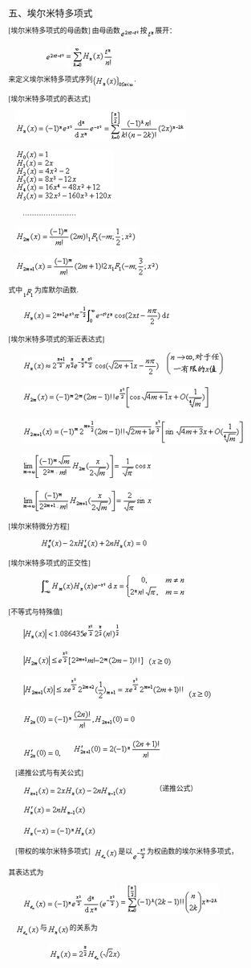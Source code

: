 <div class=Section1>
<p class=MsoNormal><span lang=ZH-CN style='font-size:14.0pt;font-family:宋体_GB2312'>五、埃尔米特多项式</span></p>
<p class=MsoNormal style='line-height:12.0pt'><span lang=EN-US
style='font-family:宋体_GB2312'>[</span><span lang=ZH-CN style='font-family:宋体_GB2312'>埃尔米特多项式的母函数</span><span
lang=EN-US style='font-family:宋体_GB2312'>] </span><span lang=ZH-CN
style='font-family:宋体_GB2312'>由母函数</span><sub><span lang=EN-US
style='font-size:10.5pt;font-family:宋体_GB2312'><img width=40 height=20
src="res/17e9d95da129bdd93c34fb6cc6aaaa52_5729_files/image002.gif" u1:shapes="_x0000_i1025"
align=absmiddle></span></sub><span lang=ZH-CN style='font-family:宋体_GB2312'>按</span><sub><span
lang=EN-US style='font-size:10.5pt;font-family:宋体_GB2312'><img width=16
height=20 src="res/17e9d95da129bdd93c34fb6cc6aaaa52_5729_files/image004.gif"
u1:shapes="_x0000_i1026" align=absmiddle></span></sub><span lang=ZH-CN
style='font-family:宋体_GB2312'>展开：</span></p>
<p class=MsoNormal style='line-height:12.0pt'><span lang=EN-US
style='font-family:宋体_GB2312'>&nbsp;&nbsp;&nbsp;&nbsp;&nbsp;&nbsp;&nbsp;&nbsp;&nbsp;&nbsp;&nbsp;&nbsp;&nbsp;&nbsp;&nbsp;&nbsp;&nbsp;&nbsp;&nbsp;&nbsp;
</span><sub><span lang=EN-US style='font-size:10.5pt;font-family:宋体_GB2312'><img
width=40 height=20 src="res/17e9d95da129bdd93c34fb6cc6aaaa52_5729_files/image006.gif"
u1:shapes="_x0000_i1027" align=absmiddle><img width=96 height=45
src="res/17e9d95da129bdd93c34fb6cc6aaaa52_5729_files/image008.gif" u1:shapes="_x0000_i1028"
align=absmiddle></span></sub></p>
<p class=MsoNormal style='line-height:12.0pt'><span lang=ZH-CN
style='font-family:宋体_GB2312'>来定义埃尔米特多项式序列</span><sub><span lang=EN-US
style='font-size:10.5pt;font-family:宋体_GB2312'><img width=83 height=24
src="res/17e9d95da129bdd93c34fb6cc6aaaa52_5729_files/image010.gif" u1:shapes="_x0000_i1029"
align=absmiddle></span></sub><span lang=EN-US style='font-family:宋体_GB2312'>.</span></p>
<p class=MsoNormal style='line-height:12.0pt'><span lang=EN-US
style='font-family:宋体_GB2312'>[</span><span lang=ZH-CN style='font-family:宋体_GB2312'>埃尔米特多项式的表达式</span><span
lang=EN-US style='font-family:宋体_GB2312'>]</span></p>
<p class=MsoNormal style='line-height:12.0pt'><span lang=EN-US
style='font-family:宋体_GB2312'>&nbsp;&nbsp;&nbsp; </span><sub><span lang=EN-US
style='font-size:10.5pt;font-family:宋体_GB2312'><img width=340 height=60
src="res/17e9d95da129bdd93c34fb6cc6aaaa52_5729_files/image012.gif" u1:shapes="_x0000_i1030"></span></sub></p>
<p class=MsoNormal style='line-height:12.0pt'><span lang=EN-US
style='font-family:宋体_GB2312'>&nbsp;&nbsp;&nbsp; </span><sub><span lang=EN-US
style='font-size:10.5pt;font-family:宋体_GB2312'><img width=195 height=104
src="res/17e9d95da129bdd93c34fb6cc6aaaa52_5729_files/image014.gif" u1:shapes="_x0000_i1031"></span></sub></p>
<p class=MsoNormal style='line-height:12.0pt'><span lang=EN-US
style='font-family:宋体_GB2312'>&nbsp;&nbsp;&nbsp;&nbsp;&nbsp;&nbsp;&nbsp; </span><span
lang=ZH-CN style='font-family:宋体_GB2312'>·······················</span></p>
<p class=MsoNormal style='line-height:12.0pt'><span lang=EN-US
style='font-family:宋体_GB2312'>&nbsp;&nbsp;&nbsp; </span><sub><span lang=EN-US
style='font-size:10.5pt;font-family:宋体_GB2312'><img width=243 height=41
src="res/17e9d95da129bdd93c34fb6cc6aaaa52_5729_files/image016.gif" u1:shapes="_x0000_i1043"></span></sub></p>
<p class=MsoNormal style='line-height:12.0pt'><span lang=EN-US
style='font-family:宋体_GB2312'>&nbsp;&nbsp;&nbsp; </span><sub><span lang=EN-US
style='font-size:10.5pt;font-family:宋体_GB2312'><img width=288 height=41
src="res/17e9d95da129bdd93c34fb6cc6aaaa52_5729_files/image018.gif" u1:shapes="_x0000_i1044"></span></sub></p>
<p class=MsoNormal style='line-height:12.0pt'><span lang=ZH-CN
style='font-family:宋体_GB2312'>式中</span><sub><span lang=EN-US style='font-size:
10.5pt;font-family:宋体_GB2312'><img width=24 height=23
src="res/17e9d95da129bdd93c34fb6cc6aaaa52_5729_files/image020.gif" u1:shapes="_x0000_i1045"
align=absmiddle></span></sub><span lang=ZH-CN style='font-family:宋体_GB2312'>为库默尔函数</span><span
lang=EN-US style='font-family:宋体_GB2312'>.</span></p>
<p class=MsoNormal style='line-height:12.0pt'><span lang=EN-US
style='font-family:宋体_GB2312'>&nbsp;&nbsp;&nbsp;&nbsp;&nbsp;&nbsp;&nbsp; </span><sub><span
lang=EN-US style='font-size:10.5pt;font-family:宋体_GB2312'><img width=296
height=41 src="res/17e9d95da129bdd93c34fb6cc6aaaa52_5729_files/image022.gif"
u1:shapes="_x0000_i1046"></span></sub></p>
<p class=MsoNormal style='line-height:12.0pt'><span lang=EN-US
style='font-family:宋体_GB2312'>[</span><span lang=ZH-CN style='font-family:宋体_GB2312'>埃尔米特多项式的渐近表达式</span><span
lang=EN-US style='font-family:宋体_GB2312'>]</span></p>
<p class=MsoNormal style='line-height:12.0pt'><span lang=EN-US
style='font-family:宋体_GB2312'>&nbsp;&nbsp;&nbsp;&nbsp;&nbsp;&nbsp;&nbsp; </span><sub><span
lang=EN-US style='font-size:10.5pt;font-family:宋体_GB2312'><img width=275
height=41 src="res/17e9d95da129bdd93c34fb6cc6aaaa52_5729_files/image024.gif"
u1:shapes="_x0000_i1047"></span></sub><span lang=EN-US style='font-family:宋体_GB2312'>&nbsp;&nbsp;&nbsp;</span><sub><span
lang=EN-US style='font-size:10.5pt;font-family:宋体_GB2312'><img width=117
height=51 src="res/17e9d95da129bdd93c34fb6cc6aaaa52_5729_files/image026.gif"
u1:shapes="_x0000_i1048"></span></sub></p>
<p class=MsoNormal style='line-height:12.0pt'><span lang=EN-US
style='font-family:宋体_GB2312'>&nbsp;&nbsp;&nbsp;&nbsp;&nbsp;&nbsp;&nbsp; </span><sub><span
lang=EN-US style='font-size:10.5pt;font-family:宋体_GB2312'><img width=373
height=48 src="res/17e9d95da129bdd93c34fb6cc6aaaa52_5729_files/image028.gif"
u1:shapes="_x0000_i1049"></span></sub></p>
<p class=MsoNormal style='line-height:12.0pt'><span lang=EN-US
style='font-family:宋体_GB2312'>&nbsp;&nbsp;&nbsp;&nbsp;&nbsp;&nbsp;&nbsp; </span><sub><span
lang=EN-US style='font-size:10.5pt;font-family:宋体_GB2312'><img width=443
height=51 src="res/17e9d95da129bdd93c34fb6cc6aaaa52_5729_files/image030.gif"
u1:shapes="_x0000_i1050"></span></sub></p>
<p class=MsoNormal style='line-height:12.0pt'><span lang=EN-US
style='font-family:宋体_GB2312'>&nbsp;&nbsp;&nbsp;&nbsp;&nbsp;&nbsp;&nbsp; </span><sub><span
lang=EN-US style='font-size:10.5pt;font-family:宋体_GB2312'><img width=259
height=53 src="res/17e9d95da129bdd93c34fb6cc6aaaa52_5729_files/image032.gif"
u1:shapes="_x0000_i1051"></span></sub></p>
<p class=MsoNormal style='line-height:12.0pt'><span lang=EN-US
style='font-family:宋体_GB2312'>&nbsp;&nbsp;&nbsp;&nbsp;&nbsp;&nbsp; &nbsp;</span><sub><span
lang=EN-US style='font-size:10.5pt;font-family:宋体_GB2312'><img width=261
height=48 src="res/17e9d95da129bdd93c34fb6cc6aaaa52_5729_files/image034.gif"
u1:shapes="_x0000_i1052"></span></sub></p>
<p class=MsoNormal style='line-height:12.0pt'><span lang=EN-US
style='font-family:宋体_GB2312'>[</span><span lang=ZH-CN style='font-family:宋体_GB2312'>埃尔米特微分方程</span><span
lang=EN-US style='font-family:宋体_GB2312'>]</span></p>
<p class=MsoNormal style='line-height:12.0pt'><span lang=EN-US
style='font-family:宋体_GB2312'>&nbsp;&nbsp;&nbsp;&nbsp;&nbsp;&nbsp;&nbsp;&nbsp;&nbsp;&nbsp;&nbsp;&nbsp;&nbsp;&nbsp;&nbsp;&nbsp;&nbsp;
</span><sub><span lang=EN-US style='font-size:10.5pt;font-family:宋体_GB2312'><img
width=215 height=24 src="res/17e9d95da129bdd93c34fb6cc6aaaa52_5729_files/image036.gif"
u1:shapes="_x0000_i1053"></span></sub></p>
<p class=MsoNormal style='line-height:12.0pt'><span lang=EN-US
style='font-family:宋体_GB2312'>[</span><span lang=ZH-CN style='font-family:宋体_GB2312'>埃尔米特多项式的正交性</span><span
lang=EN-US style='font-family:宋体_GB2312'>]</span></p>
<p class=MsoNormal style='line-height:12.0pt'><span lang=EN-US
style='font-family:宋体_GB2312'>&nbsp;&nbsp;&nbsp;&nbsp;&nbsp;&nbsp;&nbsp;&nbsp;&nbsp;&nbsp;&nbsp;&nbsp;&nbsp;&nbsp;&nbsp;&nbsp;&nbsp;
</span><sub><span lang=EN-US style='font-size:10.5pt;font-family:宋体_GB2312'><img
width=291 height=48 src="res/17e9d95da129bdd93c34fb6cc6aaaa52_5729_files/image038.gif"
u1:shapes="_x0000_i1054"></span></sub></p>
<p class=MsoNormal style='line-height:12.0pt'><span lang=EN-US
style='font-family:宋体_GB2312'>[</span><span lang=ZH-CN style='font-family:宋体_GB2312'>不等式与特殊值</span><span
lang=EN-US style='font-family:宋体_GB2312'>]</span></p>
<p class=MsoNormal style='line-height:12.0pt'><span lang=EN-US
style='font-family:宋体_GB2312'>&nbsp;&nbsp;&nbsp;&nbsp;&nbsp;&nbsp;&nbsp; </span><sub><span
lang=EN-US style='font-size:10.5pt;font-family:宋体_GB2312'><img width=196
height=35 src="res/17e9d95da129bdd93c34fb6cc6aaaa52_5729_files/image040.gif"
u1:shapes="_x0000_i1055"></span></sub></p>
<p class=MsoNormal style='line-height:12.0pt'><span lang=EN-US
style='font-family:宋体_GB2312'>&nbsp;&nbsp;&nbsp;&nbsp;&nbsp;&nbsp;&nbsp; </span><sub><span
lang=EN-US style='font-size:10.5pt;font-family:宋体_GB2312'><img width=243
height=35 src="res/17e9d95da129bdd93c34fb6cc6aaaa52_5729_files/image042.gif"
u1:shapes="_x0000_i1056"></span></sub><span lang=EN-US style='font-family:宋体_GB2312'>&nbsp;&nbsp;</span><sub><span
lang=EN-US style='font-size:10.5pt;font-family:宋体_GB2312'><img width=49
height=21 src="res/17e9d95da129bdd93c34fb6cc6aaaa52_5729_files/image044.gif"
u1:shapes="_x0000_i1057"></span></sub></p>
<p class=MsoNormal style='line-height:12.0pt'><span lang=EN-US
style='font-family:宋体_GB2312'>&nbsp;&nbsp;&nbsp;&nbsp;&nbsp;&nbsp; &nbsp;</span><sub><span
lang=EN-US style='font-size:10.5pt;font-family:宋体_GB2312'><img width=323
height=47 src="res/17e9d95da129bdd93c34fb6cc6aaaa52_5729_files/image046.gif"
u1:shapes="_x0000_i1058"></span></sub><span lang=EN-US style='font-family:宋体_GB2312'>&nbsp;
</span><sub><span lang=EN-US style='font-size:10.5pt;font-family:宋体_GB2312'><img
width=49 height=21 src="res/17e9d95da129bdd93c34fb6cc6aaaa52_5729_files/image047.gif"
u1:shapes="_x0000_i1059"></span></sub></p>
<p class=MsoNormal style='line-height:12.0pt'><span lang=EN-US
style='font-family:宋体_GB2312'>&nbsp;&nbsp;&nbsp;&nbsp;&nbsp;&nbsp;&nbsp; </span><sub><span
lang=EN-US style='font-size:10.5pt;font-family:宋体_GB2312'><img width=227
height=41 src="res/17e9d95da129bdd93c34fb6cc6aaaa52_5729_files/image049.gif"
u1:shapes="_x0000_i1060"></span></sub></p>
<p class=MsoNormal style='line-height:12.0pt'><span lang=EN-US
style='font-family:宋体_GB2312'>&nbsp;&nbsp;&nbsp;&nbsp;&nbsp;&nbsp; &nbsp;</span><sub><span
lang=EN-US style='font-size:10.5pt;font-family:宋体_GB2312'><img width=79
height=24 src="res/17e9d95da129bdd93c34fb6cc6aaaa52_5729_files/image051.gif"
u1:shapes="_x0000_i1061"></span></sub><span lang=EN-US style='font-family:宋体_GB2312'>&nbsp;&nbsp;&nbsp;&nbsp;&nbsp;
</span><sub><span lang=EN-US style='font-size:10.5pt;font-family:宋体_GB2312'><img
width=177 height=41 src="res/17e9d95da129bdd93c34fb6cc6aaaa52_5729_files/image053.gif"
u1:shapes="_x0000_i1062"></span></sub></p>
<p class=MsoNormal style='line-height:12.0pt'><span lang=EN-US
style='font-family:宋体_GB2312'>&nbsp;&nbsp;&nbsp; [</span><span lang=ZH-CN
style='font-family:宋体_GB2312'>递推公式与有关公式</span><span lang=EN-US
style='font-family:宋体_GB2312'>]</span></p>
<p class=MsoNormal style='line-height:12.0pt'><span lang=EN-US
style='font-family:宋体_GB2312'>&nbsp;&nbsp;&nbsp;&nbsp;&nbsp;&nbsp;&nbsp; </span><sub><span
lang=EN-US style='font-size:10.5pt;font-family:宋体_GB2312'><img width=209
height=24 src="res/17e9d95da129bdd93c34fb6cc6aaaa52_5729_files/image055.gif"
u1:shapes="_x0000_i1063" align=absmiddle></span></sub><span lang=EN-US
style='font-family:宋体_GB2312'>&nbsp;&nbsp;&nbsp;&nbsp;&nbsp;&nbsp;&nbsp;&nbsp;&nbsp;&nbsp;&nbsp;&nbsp;&nbsp;&nbsp;&nbsp;&nbsp;</span><span
lang=ZH-CN style='font-family:宋体_GB2312'>（递推公式）</span></p>
<p class=MsoNormal style='line-height:12.0pt'><span lang=EN-US
style='font-family:宋体_GB2312'>&nbsp;&nbsp;&nbsp;&nbsp;&nbsp;&nbsp;&nbsp; </span><sub><span
lang=EN-US style='font-size:10.5pt;font-family:宋体_GB2312'><img width=128
height=24 src="res/17e9d95da129bdd93c34fb6cc6aaaa52_5729_files/image057.gif"
u1:shapes="_x0000_i1064"></span></sub></p>
<p class=MsoNormal style='line-height:12.0pt'><span lang=EN-US
style='font-family:宋体_GB2312'>&nbsp;&nbsp;&nbsp;&nbsp;&nbsp;&nbsp; &nbsp;</span><sub><span
lang=EN-US style='font-size:10.5pt;font-family:宋体_GB2312'><img width=148
height=24 src="res/17e9d95da129bdd93c34fb6cc6aaaa52_5729_files/image059.gif"
u1:shapes="_x0000_i1065"></span></sub></p>
<p class=MsoNormal style='line-height:12.0pt'><span lang=EN-US
style='font-family:宋体_GB2312'>&nbsp;&nbsp;&nbsp; [</span><span lang=ZH-CN
style='font-family:宋体_GB2312'>带权的埃尔米特多项式</span><span lang=EN-US
style='font-family:宋体_GB2312'>]&nbsp; </span><sub><span lang=EN-US
style='font-size:10.5pt;font-family:宋体_GB2312'><img width=49 height=25
src="res/17e9d95da129bdd93c34fb6cc6aaaa52_5729_files/image061.gif" u1:shapes="_x0000_i1066"
align=absmiddle></span></sub><span lang=ZH-CN style='font-family:宋体_GB2312'>是以</span><sub><span
lang=EN-US style='font-size:10.5pt;font-family:宋体_GB2312'><img width=29
height=29 src="res/17e9d95da129bdd93c34fb6cc6aaaa52_5729_files/image063.gif"
u1:shapes="_x0000_i1067" align=absmiddle></span></sub><span lang=ZH-CN
style='font-family:宋体_GB2312'>为权函数的埃尔米特多项式，</span></p>
<p class=MsoNormal style='line-height:12.0pt'><span lang=ZH-CN
style='font-family:宋体_GB2312'>其表达式为</span></p>
<p class=MsoNormal style='line-height:12.0pt'><span lang=EN-US
style='font-family:宋体_GB2312'>&nbsp;&nbsp;&nbsp;&nbsp;&nbsp;&nbsp;&nbsp; </span><sub><span
lang=EN-US style='font-size:10.5pt;font-family:宋体_GB2312'><img width=195
height=41 src="res/17e9d95da129bdd93c34fb6cc6aaaa52_5729_files/image065.gif"
u1:shapes="_x0000_i1068"><img width=197 height=61
src="res/17e9d95da129bdd93c34fb6cc6aaaa52_5729_files/image067.gif" u1:shapes="_x0000_i1069"></span></sub></p>
<p class=MsoNormal style='line-height:12.0pt'><span lang=EN-US
style='font-family:宋体_GB2312'>&nbsp;&nbsp;&nbsp; </span><sub><span lang=EN-US
style='font-size:10.5pt;font-family:宋体_GB2312'><img width=49 height=25
src="res/17e9d95da129bdd93c34fb6cc6aaaa52_5729_files/image069.gif" u1:shapes="_x0000_i1070"
align=absmiddle></span></sub><span lang=ZH-CN style='font-family:宋体_GB2312'>与</span><sub><span
lang=EN-US style='font-size:10.5pt;font-family:宋体_GB2312'><img width=45
height=24 src="res/17e9d95da129bdd93c34fb6cc6aaaa52_5729_files/image071.gif"
u1:shapes="_x0000_i1071" align=absmiddle></span></sub><span lang=ZH-CN
style='font-family:宋体_GB2312'>的关系为</span></p>
<p class=MsoNormal style='line-height:12.0pt'><span lang=EN-US
style='font-family:宋体_GB2312'>&nbsp; &nbsp;&nbsp;&nbsp;&nbsp;&nbsp;&nbsp;&nbsp;&nbsp;&nbsp;&nbsp;&nbsp;&nbsp;&nbsp;&nbsp;&nbsp; &nbsp;&nbsp;&nbsp;&nbsp;&nbsp;</span><sub><span
lang=EN-US style='font-size:10.5pt;font-family:宋体_GB2312'><img width=144
height=35 src="res/17e9d95da129bdd93c34fb6cc6aaaa52_5729_files/image073.gif"
u1:shapes="_x0000_i1072"></span></sub></p>
</div>